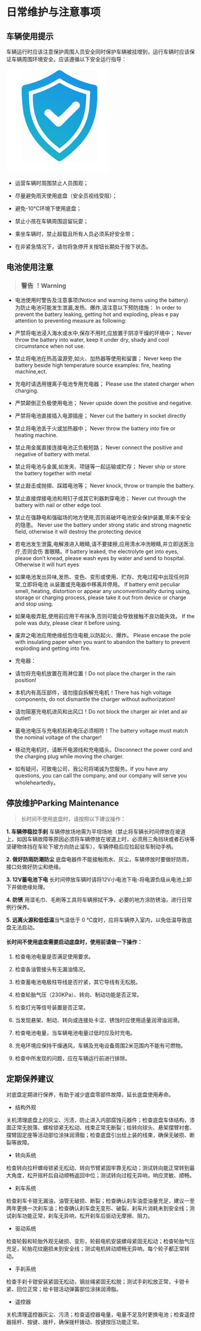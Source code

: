# 日常维护与注意事项

## 车辆使用提示

车辆运行时应该注意保护周围人员安全同时保护车辆被挂增到，运行车辆时应该保证车辆周围环境安全。应该遵循以下安全运行指导：

![](./images/safty-guard.png)

- 运营车辆时周围禁止人员围观；

- 尽量避免雨天使用底盘（安全员视线受阻）；

- 避免-10℃环境下使用底盘；

- 禁止小孩在车辆周围逗留玩耍；

- 乘坐车辆时，禁止超载且所有人员必须系好安全带；

- 在非紧急情况下，请勿将急停开关按钮长期处于按下状态。

## 电池使用注意

> ### 警告 ！Warning

-  电池使用时警告及注意事项(Notice and warning items using the battery) 为防止电池可能发生泄漏,发热、爆炸,请注意以下预防措施： In order to prevent the battery leaking, getting hot and exploding, pleas e pay attention to preventing measure as following: 

- 严禁将电池浸入海水或水中,保存不用时,应放置于阴凉干燥的环境中； Never throw the battery into water, keep it under dry, shady and cool circumstance when not use.

- 禁止将电池在热高温源旁,如火、加热器等使用和留置； Never keep the battery beside high temperature source examples: fire, heating machine,ect. 

- 充电时请选用锂离子电池专用充电器； Please use the stated charger when charging. 

- 严禁颠倒正负极使用电池； Never upside down the positive and negative. 

- 严禁将电池直接插入电源插座； Never cut the battery in socket directly 

- 禁止将电池丢于火或加热器中； Never throw the battery into fire or heating machine. 

- 禁止用金属直接连接电池正负极短路； Never connect the positive and negative of battery with metal. 

- 禁止将电池与金属,如发夹、项链等一起运输或贮存； Never ship or store the battery together with metal 

- 禁止敲击或抛掷、踩踏电池等； Never knock, throw or trample the battery.

- 禁止直接焊接电池和用钉子或其它利器刺穿电池； Never cut through the battery with nail or other edge tool. 

- 禁止在强静电和强磁场的地方使用,否则易破坏电池安全保护装置,带来不安全的隐患。 Never use the battery under strong static and strong magnetic field, otherwise it will destroy the protecting device 

- 若电池发生泄露,电解液进入眼睛,请不要揉擦,应用清水冲洗眼睛,并立即送医治疗,否则会伤 害眼睛。If battery leaked, the electrolyte get into eyes, please don’t knead, please wash eyes by water and send to hospital. Otherwise it will hurt eyes 

- 如果电池发出异味,发热、变色、变形或使用、贮存、充电过程中出现任何异常,立即将电池 从装置或充电器中移离并停用。 If battery emit peculiar smell, heating, distortion or appear any unconventionality during using, storage or charging process, please take it out from device or charge and stop using.

- 如果电极弄脏,使用前应用干布抹净,否则可能会导致接触不良功能失效。 If the pole was duty, please clear it before using. 

- 废弃之电池应用绝缘纸包住电极,以防起火、爆炸。 Please encase the pole with insulating paper when you want to abandon the battery to prevent exploding and getting into fire.

- 充电器：

- 请勿将充电机放置在雨淋位置！Do not place the charger in the rain position! 

- 本机内有高压部件，请勿擅自拆解充电机！There has high voltage components, do not dismantle the charger without authorization! 

- 请勿阻塞充电机进风和出风口！Do not block the charger air inlet and air outlet! 

- 蓄电池电压与充电机标称电压必须相符！The battery voltage must match the nominal voltage of the charger! 

- 移动充电机时，请断开电源线和充电插头。Disconnect the power cord and the charging plug while moving the charger. 

- 如有疑问，可致电公司，我公司将竭诚为您服务。If you have any questions, you can call the company, and our company will serve you wholeheartedly。

## 停放维护Parking Maintenance

> 长时间不使用底盘时，请按照以下建议操作：

**1. 车辆停稳拉手刹** 车辆停放场地需为平坦场地（禁止将车辆长时间停放在坡道上，如因车辆故障等原因必须将车辆停放在坡道上时，必须用三角挡块或者石块等坚硬物体挡在车轮下坡方向防止溜车），车辆停稳后应拉起驻车制动手柄。 

**2. 做好防雨防潮防尘** 底盘电器件不能接触雨水、灰尘，车辆停放时要做好防雨，接口处做好防尘和绝缘。

**3. 12V蓄电池下电** 长时间停放车辆时请将12V小电池下电-将电源负级从电池上卸下并做绝缘处理。

**4. 防锈** 用湿毛巾、毛刷等工具将车辆擦拭干净，必要的地方涂防锈油，进行日常例行保养。 

**5. 远离火源和低低温**当气温低于 0 ℃度时，应将车辆停入室内，以免低温导致底盘无法启动。

 

#### 长时间不使用底盘需要启动底盘时，使用前请做一下操作：

1. 检查电池电量是否满足使用要求。 

2. 检查各油管接头有无漏油情况。 

3. 检查蓄电池电极柱导线是否拧紧，其它导线有无松脱。 

4. 检查轮胎气压（230KPa）、转向、制动功能是否正常。 

5. 检查灯光等信号装置是否正常。

6. 当发现悬架、制动、转向或连接处卡涩、锈蚀时应使用适量润滑油润滑。

7. 检查电池电量，当车辆电池电量过低时应及时充电。

8. 充电环境应保持干燥通风，车辆及充电设备周围2米范围内不能有可燃物。

9. 检查中所发现的问题，应在车辆运行前进行排除。

## 定期保养建议

对底盘定期进行保养，有助于减少底盘零部件故障，延长底盘使用寿命。

- 结构外观

关机清理底盘上的灰尘、污渍，防止进入内部腐蚀元器件；检查底盘车体结构，漆面正常无脱落、螺栓锁紧无松动、线束正常无断裂；给转向球头、悬架摆臂衬套、摆臂固定座等活动部位涂抹润滑脂；检查底盘引出给上装的线束，确保无破损、断裂等故障。

- 转向系统

检查转向拉杆螺母锁紧无松动、转向节臂紧固牢靠无松动；测试转向能正常转到最大角度，松开摇杆后自动顺畅返回中位；测试转向过程无异响，响应灵敏、顺畅。

- 刹车系统

检查刹车卡钳无漏油，油管无破损、断裂；检查确认刹车油壶油量充足，建议一至两年更换一次刹车油；检查确认刹车盘无变形、破裂，刹车片消耗未到安全线；测试刹车功能正常，刹车无异响，松开刹车后驱动无摩擦、阻力。

- 驱动系统

检查轮毂和轮胎外观无破损、变形，轮毂电机安装螺母紧固无松动；检查轮胎气压充足，轮胎花纹磨损未到安全线；测试电机转动顺畅无异响，每个轮子都正常转动。

- 手刹系统

检查手刹卡钳安装紧固无松动，钢丝绳紧固无松脱；测试手刹松放正常，卡钳卡紧、回位正常；给卡钳活动弹簧部位涂抹润滑脂。

- 遥控器

关机清理遥控器灰尘、污渍；检查遥控器电量，电量不足及时更换电池；检查遥控器摇杆、按键、拨杆，确保拨杆拨动、按键按压功能正常。